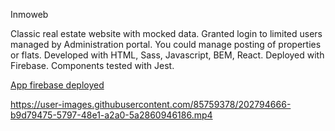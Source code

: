 Inmoweb

Classic real estate website with mocked data. Granted login to limited users managed by Administration portal. You could manage posting of properties or flats. Developed with HTML, Sass, Javascript, BEM, React. Deployed with Firebase. Components tested with Jest.

<a href="https://inmoweb-app.web.app//">App firebase deployed</a>

https://user-images.githubusercontent.com/85759378/202794666-b9d79475-5797-48e1-a2a0-5a2860946186.mp4
